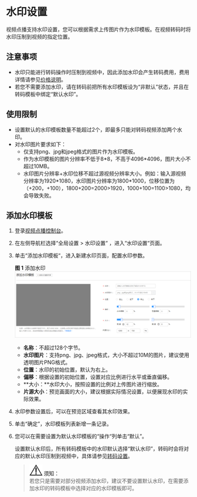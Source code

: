 # 水印设置<a name="vod010008"></a>

视频点播支持水印设置，您可以根据需求上传图片作为水印模板。在视频转码时将水印压制到视频的指定位置。

## 注意事项<a name="zh-cn_topic_0123918941_section11471113163316"></a>

-   水印只能进行转码操作时压制到视频中，因此添加水印会产生转码费用，费用详情请参见[价格说明](https://support.huaweicloud.com/price-vod/vod070001.html)。
-   若您不需要添加水印，请在转码前把所有水印模板设为“非默认”状态，并且在转码模板中绑定“默认水印”。

## 使用限制<a name="section450918371597"></a>

-   设置默认的水印模板数量不能超过2个，即最多只能对转码视频添加两个水印。
-   对水印图片要求如下：
    -   仅支持png、jpg和jpeg格式的图片作为水印模板。
    -   作为水印模板的图片分辨率不低于8\*8，不高于4096\*4096，图片大小不超过10MB。
    -   水印图片分辨率+水印位移不超过源视频分辨率大小。例如：输入源视频分辨率为1920\*1080，水印图片分辨率为1800\*1000，位移位置为（+200，+100），1800+200=2000\>1920，1000+100=1100\>1080，均会导致失败。


## 添加水印模板<a name="zh-cn_topic_0123918941_section14230124635711"></a>

1.  登录[视频点播控制台](视频点播控制台https://console.huaweicloud.com/vod)。
2.  在左侧导航栏选择“全局设置 \> 水印设置“  ，进入“水印设置“页面。
3.  单击“添加水印模板“，进入新建水印页面，配置水印参数。

    **图 1**  添加水印<a name="fig437354217409"></a>  
    ![](figures/添加水印.png "添加水印")

    -   **名称**：不超过128个字节。
    -   **水印图片**：支持png、jpg、jpeg格式，大小不超过10M的图片，建议使用透明图片PNG格式。
    -   **位置**：水印的初始位置，默认为右上。
    -   **偏移**：根据设置的初始位置，设置对应比例进行水平或垂直偏移。
    -   **大小：**水印大小，按照设置的比例对上传图片进行缩放。
    -   **片源大小**：预览画面的大小，建议根据实际情况设置，以便展现水印的实际效果。

4.  水印参数设置后，可以在预览区域查看其水印效果。
5.  单击“确定”，水印模板列表新增一条记录。
6.  您可以在需要设置为默认水印模板的“操作“列单击“默认”。

    设置默认水印后，所有转码模板中的水印默认选择“默认水印”，转码时会将对应的默认水印压制到视频中，具体请参见[转码设置](转码设置.md)。

    >![](public_sys-resources/icon-notice.gif) **须知：**   
    >若您只是需要对部分视频添加水印，建议不要设置默认水印，在需要添加水印的转码模板中选择对应的水印模板即可。  


